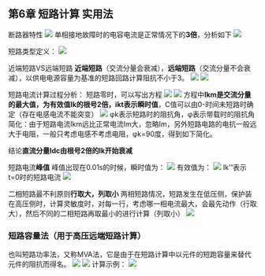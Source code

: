 ## 第6章 短路计算 实用法
断路器特性
![](https://ddns.smpi.top:10000/md_attachments/Pasted%20image%2020211122102556.png)
单相接地故障时的电容电流是正常情况下的**3倍**，分析如下
![](https://ddns.smpi.top:10000/md_attachments/Pasted%20image%2020211122101919.png)

短路类型定义：
![](https://ddns.smpi.top:10000/md_attachments/Pasted%20image%2020211122104020.png)

近端短路VS远端短路
**近端短路**（交流分量会衰减），**远端短路**（交流分量不会衰减），以供电电源容量为基准的短路回路计算阻抗不小于3。
![](https://ddns.smpi.top:10000/md_attachments/Pasted%20image%2020211122102829.png)
![](https://ddns.smpi.top:10000/md_attachments/Pasted%20image%2020211122102833.png)

短路电流计算过程分析：
短路零时，可以写出方程
![](https://ddns.smpi.top:10000/md_attachments/Pasted%20image%2020211226223307.png)
![](https://ddns.smpi.top:10000/md_attachments/Pasted%20image%2020211226223351.png)
方程中**Ikm是交流分量的最大值，为有效值Ik的根号2倍，ikt表示瞬时值**，C值可以由0-时间未短路时确定（存在电感电流不能突变）
![](https://ddns.smpi.top:10000/md_attachments/Pasted%20image%2020211122144207.png)
φk表示短路时的阻抗角，φ表示带载时的阻抗角
简化：由于短路电流Ikm远比正常电流Im大，忽略Im，另外短路电路的电抗一般远大于电阻，一般只考虑电感不考虑电阻，φk=90度，得到如下简化。

结论**直流分量Idc由根号2倍的Ik开始衰减**


短路电流**峰值**
峰值出现在0.01s的时候，瞬时值为：
![](https://ddns.smpi.top:10000/md_attachments/Pasted%20image%2020211122153626.png)
有效值为：
![](https://ddns.smpi.top:10000/md_attachments/Pasted%20image%2020211122153654.png)
Ik''表示t=0时的短路电流
![](https://ddns.smpi.top:10000/md_attachments/Pasted%20image%2020211122160530.png)

二相短路最不利原则**行取大，列取小**
两相短路情况，短路发生在低压侧，保护装在高压侧时，计算灵敏度时，对每一行，考虑哪一相电流最大，会最先动作（行取大），然后不同的二相短路再取最小的进行计算（列取小）
![](https://ddns.smpi.top:10000/md_attachments/Pasted%20image%2020211122162530.png)

### 短路容量法（用于高压远端短路计算）
也叫短路功率法，又称MVA法，它是由于在短路计算中以元件的短跑容量来替代元件的阻抗而得名。
![](https://ddns.smpi.top:10000/md_attachments/Pasted%20image%2020211218213749.png)
![](https://ddns.smpi.top:10000/md_attachments/Pasted%20image%2020211217232425.png)
计算示例：
![](https://ddns.smpi.top:10000/md_attachments/Pasted%20image%2020211218214501.png)